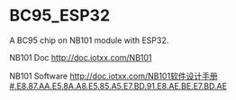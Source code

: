 # BC95_ESP32
A BC95 chip on NB101 module with ESP32.




NB101 Doc
http://doc.iotxx.com/NB101

NB101 Software
http://doc.iotxx.com/NB101软件设计手册#.E8.87.AA.E5.8A.A8.E5.85.A5.E7.BD.91.E8.AE.BE.E7.BD.AE
